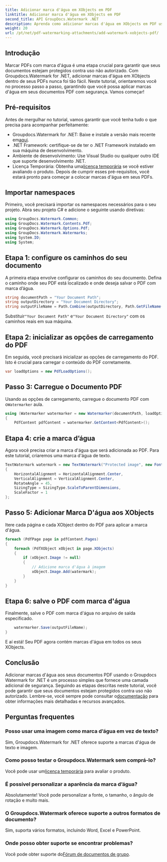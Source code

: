 ```yaml
---
title: Adicionar marca d'água em XObjects em PDF
linktitle: Adicionar marca d'água em XObjects em PDF
second_title: API GroupDocs.Watermark .NET
description: Aprenda como adicionar marcas d'água em XObjects em PDF usando Groupdocs.Watermark for .NET. Siga nosso guia passo a passo para fácil implementação.
weight: 20
url: /pt/net/pdf-watermarking-attachments/add-watermark-xobjects-pdf/
---
```

## Introdução
Marcar PDFs com marca d'água é uma etapa crucial para garantir que seus documentos estejam protegidos contra uso não autorizado. Com Groupdocs.Watermark for .NET, adicionar marcas d'água em XObjects dentro de seus PDFs nunca foi tão fácil. Neste tutorial, orientaremos você no processo passo a passo, garantindo que você possa aplicar marcas d'água em seus documentos PDF com segurança. Vamos começar!
## Pré-requisitos
Antes de mergulhar no tutorial, vamos garantir que você tenha tudo o que precisa para acompanhar perfeitamente:
-  Groupdocs.Watermark for .NET: Baixe e instale a versão mais recente em[aqui](https://releases.groupdocs.com/Watermark/net/).
- .NET Framework: certifique-se de ter o .NET Framework instalado em sua máquina de desenvolvimento.
- Ambiente de desenvolvimento: Use Visual Studio ou qualquer outro IDE que suporte desenvolvimento .NET.
-  Licença Temporária: Obtenha uma[licença temporária](https://purchase.groupdocs.com/temporary-license/) se você estiver avaliando o produto.
Depois de cumprir esses pré-requisitos, você estará pronto para começar a colocar marcas d'água em seus PDFs.
## Importar namespaces
Primeiro, você precisará importar os namespaces necessários para o seu projeto. Abra seu projeto C# e adicione o seguinte usando diretivas:
```csharp
using GroupDocs.Watermark.Common;
using GroupDocs.Watermark.Contents.Pdf;
using GroupDocs.Watermark.Options.Pdf;
using GroupDocs.Watermark.Watermarks;
using System.IO;
using System;
```
## Etapa 1: configure os caminhos do seu documento
A primeira etapa envolve configurar os caminhos do seu documento. Defina o caminho onde seu PDF está localizado e onde deseja salvar o PDF com marca d’água.
```csharp
string documentPath = "Your Document Path";
string outputDirectory = "Your Document Directory";
string outputFileName = Path.Combine(outputDirectory, Path.GetFileName(documentPath));
```
 Substituir`"Your Document Path"` e`"Your Document Directory"` com os caminhos reais em sua máquina.
## Etapa 2: inicializar as opções de carregamento do PDF
Em seguida, você precisará inicializar as opções de carregamento do PDF. Isto é crucial para carregar o conteúdo do PDF corretamente.
```csharp
var loadOptions = new PdfLoadOptions();
```
## Passo 3: Carregue o Documento PDF
Usando as opções de carregamento, carregue o documento PDF com o`Watermarker` aula.
```csharp
using (Watermarker watermarker = new Watermarker(documentPath, loadOptions))
{
    PdfContent pdfContent = watermarker.GetContent<PdfContent>();
```
## Etapa 4: crie a marca d’água
Agora você precisa criar a marca d'água que será adicionada ao PDF. Para este tutorial, criaremos uma marca d'água de texto.
```csharp
TextWatermark watermark = new TextWatermark("Protected image", new Font("Arial", 8))
{
    HorizontalAlignment = HorizontalAlignment.Center,
    VerticalAlignment = VerticalAlignment.Center,
    RotateAngle = 45,
    SizingType = SizingType.ScaleToParentDimensions,
    ScaleFactor = 1
};
```
## Passo 5: Adicionar Marca D'água aos XObjects
Itere cada página e cada XObject dentro do PDF para aplicar a marca d'água.
```csharp
foreach (PdfPage page in pdfContent.Pages)
{
    foreach (PdfXObject xObject in page.XObjects)
    {
        if (xObject.Image != null)
        {
            // Adicione marca d'água à imagem
            xObject.Image.Add(watermark);
        }
    }
}
```
## Etapa 6: salve o PDF com marca d'água
Finalmente, salve o PDF com marca d'água no arquivo de saída especificado.
```csharp
    watermarker.Save(outputFileName);
}
```
E aí está! Seu PDF agora contém marcas d'água em todos os seus XObjects.
## Conclusão
 Adicionar marcas d'água aos seus documentos PDF usando o Groupdocs Watermark for .NET é um processo simples que fornece uma camada adicional de segurança. Seguindo as etapas descritas neste tutorial, você pode garantir que seus documentos estejam protegidos contra uso não autorizado. Lembre-se, você sempre pode consultar o[documentação](https://tutorials.groupdocs.com/Watermark/net/) para obter informações mais detalhadas e recursos avançados.
## Perguntas frequentes
### Posso usar uma imagem como marca d’água em vez de texto?
Sim, Groupdocs.Watermark for .NET oferece suporte a marcas d'água de texto e imagem.
### Como posso testar o Groupdocs.Watermark sem comprá-lo?
 Você pode usar um[licença temporária](https://purchase.groupdocs.com/temporary-license/) para avaliar o produto.
### É possível personalizar a aparência da marca d’água?
Absolutamente! Você pode personalizar a fonte, o tamanho, o ângulo de rotação e muito mais.
### O Groupdocs.Watermark oferece suporte a outros formatos de documento?
Sim, suporta vários formatos, incluindo Word, Excel e PowerPoint.
### Onde posso obter suporte se encontrar problemas?
 Você pode obter suporte do[Fórum de documentos de grupo](https://forum.groupdocs.com/c/watermark/19).